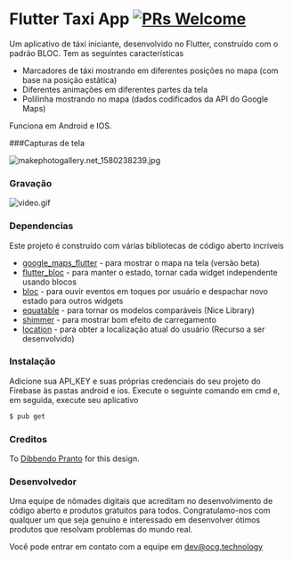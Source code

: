 # Flutter Taxi App [![PRs Welcome](https://img.shields.io/badge/PRs-welcome-brightgreen.svg?style=flat-square)](http://makeapullrequest.com)


Um aplicativo de táxi iniciante, desenvolvido no Flutter, construído com o padrão BLOC. Tem as seguintes características

- Marcadores de táxi mostrando em diferentes posições no mapa (com base na posição estática)
- Diferentes animações em diferentes partes da tela
- Polilinha mostrando no mapa (dados codificados da API do Google Maps)

Funciona em Android e IOS.

###Capturas de tela

![makephotogallery.net_1580238239.jpg](https://www.dropbox.com/s/dgd40s5752y2jsl/makephotogallery.net_1580238239.jpg?dl=0&raw=1)

### Gravação
![video.gif](https://firebasestorage.googleapis.com/v0/b/smart-ordr.appspot.com/o/ezgif.com-resize.gif?alt=media&token=3d9a010b-ba52-4045-a24e-cb3078e2a2f1)
### Dependencias

Este projeto é construído com várias bibliotecas de código aberto incríveis

* [google_maps_flutter](https://pub.dev/packages/google_maps_flutter) - para mostrar o mapa na tela (versão beta)
* [flutter_bloc](https://pub.dev/packages/flutter_bloc) - para manter o estado, tornar cada widget independente usando blocos
* [bloc](https://pub.dev/packages/bloc) - para ouvir eventos em toques por usuário e despachar novo estado para outros widgets
* [equatable](https://pub.dev/packages/equatable) - para tornar os modelos comparáveis ​​(Nice Library)
* [shimmer](https://pub.dev/packages/shimmer) - para mostrar bom efeito de carregamento
* [location](https://pub.dev/packages/location) - para obter a localização atual do usuário (Recurso a ser desenvolvido)

### Instalação

Adicione sua API_KEY e suas próprias credenciais do seu projeto do Firebase às pastas android e ios. Execute o seguinte comando em cmd e, em seguida, execute seu aplicativo

```sh
$ pub get
```
### Creditos
To [Dibbendo Pranto](https://dribbble.com/Dibbendopranto) for this design.


### Desenvolvedor

Uma equipe de nômades digitais que acreditam no desenvolvimento de código aberto e produtos gratuitos para todos. Congratulamo-nos com qualquer um que seja genuíno e interessado em desenvolver ótimos produtos que resolvam problemas do mundo real.

Você pode entrar em contato com a equipe em dev@ocg.technology
